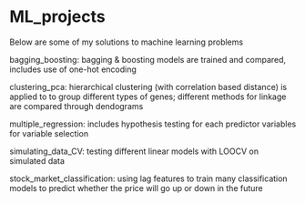 # ML_projects
Below are some of my solutions to machine learning problems

bagging_boosting: bagging & boosting models are trained and compared, includes use of one-hot encoding

clustering_pca: hierarchical clustering (with correlation based distance) is applied to to group different types of genes; different methods for linkage are compared through dendograms

multiple_regression: includes hypothesis testing for each predictor variables for variable selection

simulating_data_CV: testing different linear models with LOOCV on simulated data

stock_market_classification: using lag features to train many classification models to predict whether the price will go up or down in the future
